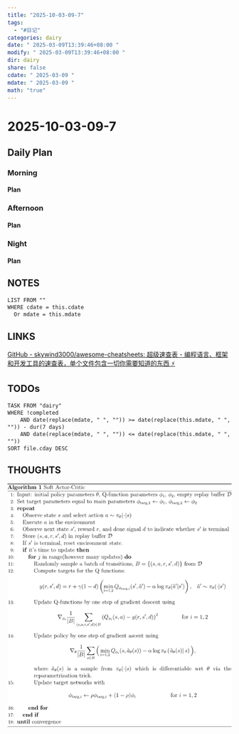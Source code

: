 ```yaml
---
title: "2025-10-03-09-7"
tags:
  - "#日记"
categories: dairy
date: " 2025-03-09T13:39:46+08:00 "
modify: " 2025-03-09T13:39:46+08:00 "
dir: dairy
share: false
cdate: " 2025-03-09 "
mdate: " 2025-03-09 "
math: "true"
---
```


# 2025-10-03-09-7

## Daily Plan

### Morning

#### Plan

### Afternoon

#### Plan

### Night

#### Plan

## NOTES

```dataview
LIST FROM "" 
WHERE cdate = this.cdate
  Or mdate = this.mdate
```

## LINKS
[GitHub - skywind3000/awesome-cheatsheets: 超级速查表 - 编程语言、框架和开发工具的速查表，单个文件包含一切你需要知道的东西 :zap:](https://github.com/skywind3000/awesome-cheatsheets/)
## TODOs

```dataview
TASK FROM "dairy" 
WHERE !completed 
	AND date(replace(mdate, " ", "")) >= date(replace(this.mdate, " ", "")) - dur(7 days) 
	AND date(replace(mdate, " ", "")) <= date(replace(this.mdate, " ", ""))
SORT file.cday DESC
```

## THOUGHTS
![image.png](https://raw.githubusercontent.com/Tendourisu/images/master/20250309133951660.png)
